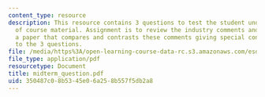 ```yaml
---
content_type: resource
description: This resource contains 3 questions to test the student understanding
  of course material. Assignment is to review the industry comments and then write
  a paper that compares and contrasts these comments giving special consideration
  to the 3 questions.
file: /media/https%3A/open-learning-course-data-rc.s3.amazonaws.com/esd-68j-communications-and-information-policy-spring-2006/350487c08b5345e06a258b557f5db2a8_midterm_question.pdf
file_type: application/pdf
resourcetype: Document
title: midterm_question.pdf
uid: 350487c0-8b53-45e0-6a25-8b557f5db2a8
---
```


